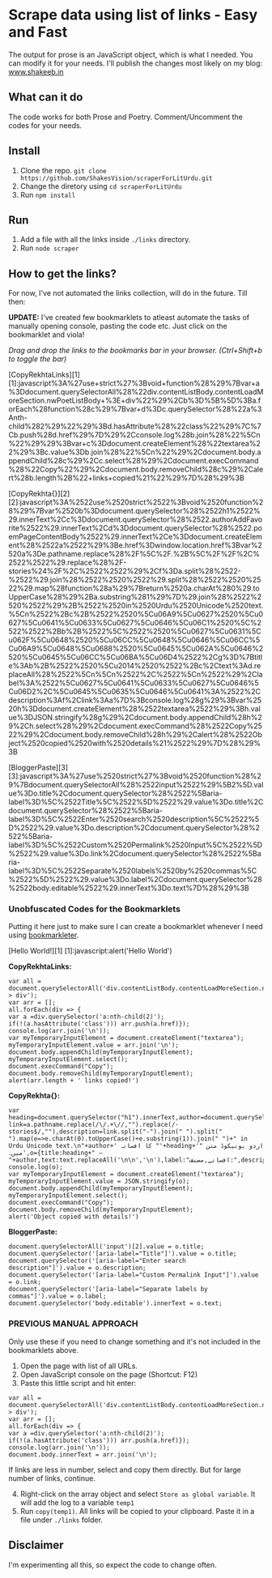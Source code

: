 # Scrape data using list of links - Easy and Fast
The output for prose is an JavaScript object, which is what I needed. You can modify it for your needs. 
I'll publish the changes most likely on my blog: www.shakeeb.in

## What can it do
The code works for both Prose and Poetry. Comment/Uncomment the codes for your needs.

## Install
1. Clone the repo.
`git clone https://github.com/ShakesVision/scraperForLitUrdu.git`
2. Change the diretory using `cd scraperForLitUrdu`
3. Run `npm install`

## Run
1. Add a file with all the links inside `./links` directory.
2. Run `node scraper`

## How to get the links? 
For now, I've not automated the links collection, will do in the future. Till then:

**UPDATE:** I've created few bookmarklets to atleast automate the tasks of manually opening console, pasting the code etc. Just click on the bookmarklet and viola!

*Drag and drop the links to the bookmarks bar in your browser. (Ctrl+Shift+b to toggle the bar)*

[CopyRekhtaLinks][1]
[1]:javascript%3A%27use+strict%27%3Bvoid+function%28%29%7Bvar+a%3Ddocument.querySelectorAll%28%22div.contentListBody.contentLoadMoreSection.nwPoetListBody+%3E+div%22%29%2Cb%3D%5B%5D%3Ba.forEach%28function%28c%29%7Bvar+d%3Dc.querySelector%28%22a%3Anth-child%282%29%22%29%3Bd.hasAttribute%28%22class%22%29%7C%7Cb.push%28d.href%29%7D%29%2Cconsole.log%28b.join%28%22%5Cn%22%29%29%3Bvar+c%3Ddocument.createElement%28%22textarea%22%29%3Bc.value%3Db.join%28%22%5Cn%22%29%2Cdocument.body.appendChild%28c%29%2Cc.select%28%29%2Cdocument.execCommand%28%22Copy%22%29%2Cdocument.body.removeChild%28c%29%2Calert%28b.length%2B%22+links+copied%21%22%29%7D%28%29%3B

[CopyRekhta{}][2]
[2]:javascript%3A%2522use%2520strict%2522%3Bvoid%2520function%28%29%7Bvar%2520b%3Ddocument.querySelector%28%2522h1%2522%29.innerText%2Cc%3Ddocument.querySelector%28%2522.authorAddFavorite%2522%29.innerText%2Cd%3Ddocument.querySelector%28%2522.poemPageContentBody%2522%29.innerText%2Ce%3Ddocument.createElement%28%2522a%2522%29%3Be.href%3Dwindow.location.href%3Bvar%2520a%3De.pathname.replace%28%2F%5C%2F.%2B%5C%2F%2F%2C%2522%2522%29.replace%28%2F-stories%24%2F%2C%2522%2522%29%2Cf%3Da.split%28%2522-%2522%29.join%28%2522%2520%2522%29.split%28%2522%2520%2522%29.map%28function%28a%29%7Breturn%2520a.charAt%280%29.toUpperCase%28%29%2Ba.substring%281%29%7D%29.join%28%2522%2520%2522%29%2B%2522%2520in%2520Urdu%2520Unicode%2520text.%5Cn%2522%2Bc%2B%2522%2520%5Cu06A9%5Cu0627%2520%5Cu0627%5Cu0641%5Cu0633%5Cu0627%5Cu0646%5Cu06C1%2520%5C%2522%2522%2Bb%2B%2522%5C%2522%2520%5Cu0627%5Cu0631%5Cu062F%5Cu0648%2520%5Cu06CC%5Cu0648%5Cu0646%5Cu06CC%5Cu06A9%5Cu0648%5Cu0688%2520%5Cu0645%5Cu062A%5Cu0646%2520%5Cu0645%5Cu06CC%5Cu06BA%5Cu06D4%2522%2Cg%3D%7Btitle%3Ab%2B%2522%2520%5Cu2014%2520%2522%2Bc%2Ctext%3Ad.replaceAll%28%2522%5Cn%5Cn%2522%2C%2522%5Cn%2522%29%2Clabel%3A%2522%5Cu0627%5Cu0641%5Cu0633%5Cu0627%5Cu0646%5Cu06D2%2C%5Cu0645%5Cu0635%5Cu0646%5Cu0641%3A%2522%2Cdescription%3Af%2Clink%3Aa%7D%3Bconsole.log%28g%29%3Bvar%2520h%3Ddocument.createElement%28%2522textarea%2522%29%3Bh.value%3DJSON.stringify%28g%29%2Cdocument.body.appendChild%28h%29%2Ch.select%28%29%2Cdocument.execCommand%28%2522Copy%2522%29%2Cdocument.body.removeChild%28h%29%2Calert%28%2522Object%2520copied%2520with%2520details%21%2522%29%7D%28%29%3B

[BloggerPaste][3]
[3]:javascript%3A%27use%2520strict%27%3Bvoid%2520function%28%29%7Bdocument.querySelectorAll%28%2522input%2522%29%5B2%5D.value%3Do.title%2Cdocument.querySelector%28%2522%5Baria-label%3D%5C%2522Title%5C%2522%5D%2522%29.value%3Do.title%2Cdocument.querySelector%28%2522%5Baria-label%3D%5C%2522Enter%2520search%2520description%5C%2522%5D%2522%29.value%3Do.description%2Cdocument.querySelector%28%2522%5Baria-label%3D%5C%2522Custom%2520Permalink%2520Input%5C%2522%5D%2522%29.value%3Do.link%2Cdocument.querySelector%28%2522%5Baria-label%3D%5C%2522Separate%2520labels%2520by%2520commas%5C%2522%5D%2522%29.value%3Do.label%2Cdocument.querySelector%28%2522body.editable%2522%29.innerText%3Do.text%7D%28%29%3B


### Unobfuscated Codes for the Bookmarklets
Putting it here just to make sure I can create a bookmarklet whenever I need using [bookmarkleter](https://chriszarate.github.io/bookmarkleter/).

[Hello World!][1]
[1]:javascript:alert('Hello World')

**CopyRekhtaLinks:**
```
var all = document.querySelectorAll('div.contentListBody.contentLoadMoreSection.nwPoetListBody > div');
var arr = [];
all.forEach(div => {
var a =div.querySelector('a:nth-child(2)');
if(!(a.hasAttribute('class'))) arr.push(a.href)});
console.log(arr.join('\n'));
var myTemporaryInputElement = document.createElement("textarea");
myTemporaryInputElement.value = arr.join('\n');
document.body.appendChild(myTemporaryInputElement);
myTemporaryInputElement.select();
document.execCommand("Copy");
document.body.removeChild(myTemporaryInputElement);
alert(arr.length + ' links copied!')
```
**CopyRekhta{}:**
```
var heading=document.querySelector("h1").innerText,author=document.querySelector(".authorAddFavorite").innerText,text=document.querySelector(".poemPageContentBody").innerText,a=document.createElement("a");a.href=window.location.href;var link=a.pathname.replace(/\/.+\//,"").replace(/-stories$/,""),description=link.split("-").join(" ").split(" ").map(e=>e.charAt(0).toUpperCase()+e.substring(1)).join(" ")+" in Urdu Unicode text.\n"+author+' کا افسانہ "'+heading+'" اردو یونیکوڈ متن میں۔',o={title:heading+" — "+author,text:text.replaceAll('\n\n','\n'),label:"افسانے,مصنف:",description:description,link:link};
console.log(o);
var myTemporaryInputElement = document.createElement("textarea");
myTemporaryInputElement.value = JSON.stringify(o);
document.body.appendChild(myTemporaryInputElement);
myTemporaryInputElement.select();
document.execCommand("Copy");
document.body.removeChild(myTemporaryInputElement);
alert('Object copied with details!')
```
**BloggerPaste:**
```
document.querySelectorAll('input')[2].value = o.title;
document.querySelector('[aria-label="Title"]').value = o.title;
document.querySelector('[aria-label="Enter search description"]').value = o.description;
document.querySelector('[aria-label="Custom Permalink Input"]').value = o.link;
document.querySelector('[aria-label="Separate labels by commas"]').value = o.label;
document.querySelector('body.editable').innerText = o.text;
```


### PREVIOUS MANUAL APPROACH
Only use these if you need to change something and it's not included in the bookmarklets above.

1. Open the page with list of all URLs.
2. Open JavaScript console on the page (Shortcut: F12)
3. Paste this little script and hit enter:
```
var all = document.querySelectorAll('div.contentListBody.contentLoadMoreSection.nwPoetListBody > div');
var arr = [];
all.forEach(div => {
var a =div.querySelector('a:nth-child(2)');
if(!(a.hasAttribute('class'))) arr.push(a.href)});
console.log(arr.join('\n'));
document.body.innerText = arr.join('\n');
```
If links are less in number, select and copy them directly. But for large number of links, continue.

4. Right-click on the array object and select `Store as global variable`. It will add the log to a variable `temp1`
5. Run `copy(temp1)`. All links will be copied to your clipboard. Paste it in a file under `./links` folder.


## Disclaimer
I'm experimenting all this, so expect the code to change often. 